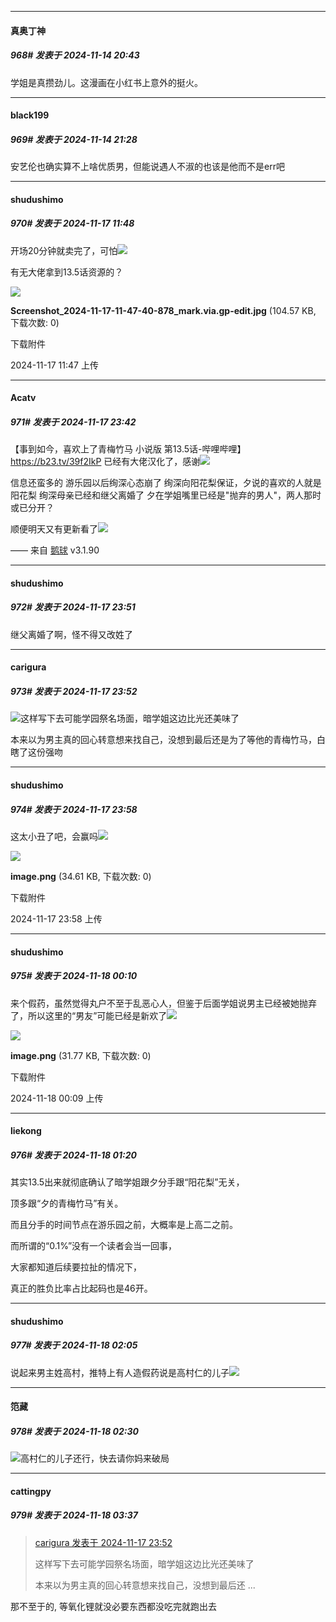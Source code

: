 ﻿
*****

####  真奥丁神  
##### 968#       发表于 2024-11-14 20:43

学姐是真攒劲儿。这漫画在小红书上意外的挺火。


*****

####  black199  
##### 969#       发表于 2024-11-14 21:28

安艺伦也确实算不上啥优质男，但能说遇人不淑的也该是他而不是err吧


*****

####  shudushimo  
##### 970#       发表于 2024-11-17 11:48

开场20分钟就卖完了，可怕<img src="https://static.saraba1st.com/image/smiley/face2017/244.gif" referrerpolicy="no-referrer">

有无大佬拿到13.5话资源的？

<img src="https://img.saraba1st.com/forum/202411/17/114758me1fqfcw777jqzrc.jpg" referrerpolicy="no-referrer">

<strong>Screenshot_2024-11-17-11-47-40-878_mark.via.gp-edit.jpg</strong> (104.57 KB, 下载次数: 0)

下载附件

2024-11-17 11:47 上传


*****

####  Acatv  
##### 971#       发表于 2024-11-17 23:42

【事到如今，喜欢上了青梅竹马 小说版 第13.5话-哔哩哔哩】 https://b23.tv/39f2IkP
已经有大佬汉化了，感谢<img src="https://static.saraba1st.com/image/smiley/face2017/075.png" referrerpolicy="no-referrer">

信息还蛮多的
游乐园以后绚深心态崩了
绚深向阳花梨保证，夕说的喜欢的人就是阳花梨
绚深母亲已经和继父离婚了
夕在学姐嘴里已经是"抛弃的男人"，两人那时或已分开？

顺便明天又有更新看了<img src="https://static.saraba1st.com/image/smiley/face2017/067.png" referrerpolicy="no-referrer">

—— 来自 [鹅球](https://www.pgyer.com/GcUxKd4w) v3.1.90


*****

####  shudushimo  
##### 972#       发表于 2024-11-17 23:51

继父离婚了啊，怪不得又改姓了

*****

####  carigura  
##### 973#       发表于 2024-11-17 23:52

<img src="https://static.saraba1st.com/image/smiley/face2017/067.png" referrerpolicy="no-referrer">这样写下去可能学园祭名场面，暗学姐这边比光还美味了

本来以为男主真的回心转意想来找自己，没想到最后还是为了等他的青梅竹马，白瞎了这份强吻


*****

####  shudushimo  
##### 974#       发表于 2024-11-17 23:58

这太小丑了吧，会赢吗<img src="https://static.saraba1st.com/image/smiley/face2017/076.png" referrerpolicy="no-referrer">

<img src="https://img.saraba1st.com/forum/202411/17/235825crh9i066e0ei9309.png" referrerpolicy="no-referrer">

<strong>image.png</strong> (34.61 KB, 下载次数: 0)

下载附件

2024-11-17 23:58 上传


*****

####  shudushimo  
##### 975#       发表于 2024-11-18 00:10

来个假药，虽然觉得丸户不至于乱恶心人，但鉴于后面学姐说男主已经被她抛弃了，所以这里的“男友”可能已经是新欢了<img src="https://static.saraba1st.com/image/smiley/face2017/067.png" referrerpolicy="no-referrer">

<img src="https://img.saraba1st.com/forum/202411/18/000930miw660xhk6036k10.png" referrerpolicy="no-referrer">

<strong>image.png</strong> (31.77 KB, 下载次数: 0)

下载附件

2024-11-18 00:09 上传


*****

####  liekong  
##### 976#       发表于 2024-11-18 01:20

其实13.5出来就彻底确认了暗学姐跟夕分手跟“阳花梨”无关，

顶多跟“夕的青梅竹马”有关。

而且分手的时间节点在游乐园之前，大概率是上高二之前。

而所谓的“0.1%”没有一个读者会当一回事，

大家都知道后续要拉扯的情况下，

真正的胜负比率占比起码也是46开。


*****

####  shudushimo  
##### 977#       发表于 2024-11-18 02:05

说起来男主姓高村，推特上有人造假药说是高村仁的儿子<img src="https://static.saraba1st.com/image/smiley/face2017/034.png" referrerpolicy="no-referrer">


*****

####  笵藏  
##### 978#       发表于 2024-11-18 02:30

<img src="https://static.saraba1st.com/image/smiley/face2017/067.png" referrerpolicy="no-referrer">高村仁的儿子还行，快去请你妈来破局


*****

####  cattingpy  
##### 979#       发表于 2024-11-18 03:37

<blockquote><a href="httphttps://bbs.saraba1st.com/2b/forum.php?mod=redirect&amp;goto=findpost&amp;pid=66717499&amp;ptid=2194890" target="_blank">carigura 发表于 2024-11-17 23:52</a>

这样写下去可能学园祭名场面，暗学姐这边比光还美味了

本来以为男主真的回心转意想来找自己，没想到最后还 ...</blockquote>
那不至于的, 等氧化锂就没必要东西都没吃完就跑出去

